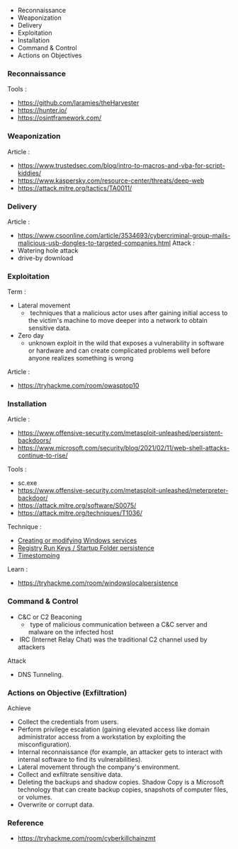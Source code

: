 - Reconnaissance
- Weaponization
- Delivery
- Exploitation
- Installation
- Command & Control
- Actions on Objectives

### Reconnaissance
Tools : 
- https://github.com/laramies/theHarvester
- https://hunter.io/
- https://osintframework.com/

### Weaponization
Article : 
- https://www.trustedsec.com/blog/intro-to-macros-and-vba-for-script-kiddies/
- https://www.kaspersky.com/resource-center/threats/deep-web
- https://attack.mitre.org/tactics/TA0011/

### Delivery
Article :
- https://www.csoonline.com/article/3534693/cybercriminal-group-mails-malicious-usb-dongles-to-targeted-companies.html
Attack :
- Watering hole attack
- drive-by download

### Exploitation
Term :
- Lateral movement
	-  techniques that a malicious actor uses after gaining initial access to the victim's machine to move deeper into a network to obtain sensitive data.
- Zero day
	- unknown exploit in the wild that exposes a vulnerability in software or hardware and can create complicated problems well before anyone realizes something is wrong

Article :
- https://tryhackme.com/room/owasptop10

### Installation
Article :
- https://www.offensive-security.com/metasploit-unleashed/persistent-backdoors/
- https://www.microsoft.com/security/blog/2021/02/11/web-shell-attacks-continue-to-rise/

Tools :
- sc.exe
- https://www.offensive-security.com/metasploit-unleashed/meterpreter-backdoor/
- https://attack.mitre.org/software/S0075/
- https://attack.mitre.org/techniques/T1036/

Technique :
- [Creating or modifying Windows services](https://attack.mitre.org/techniques/T1543/003/)
- [Registry Run Keys / Startup Folder persistence](https://attack.mitre.org/techniques/T1547/001/)
- [Timestomping](https://attack.mitre.org/techniques/T1070/006/)

Learn :
- https://tryhackme.com/room/windowslocalpersistence

### Command & Control
- C&C or C2 Beaconing
	-  type of malicious communication between a C&C server and malware on the infected host
-  IRC (Internet Relay Chat) was the traditional C2 channel used by attackers

Attack 
- DNS Tunneling.

### Actions on Objective (Exfiltration) 
Achieve
- Collect the credentials from users.
- Perform privilege escalation (gaining elevated access like domain administrator access from a workstation by exploiting the misconfiguration).
- Internal reconnaissance (for example, an attacker gets to interact with internal software to find its vulnerabilities).
- Lateral movement through the company's environment.
- Collect and exfiltrate sensitive data.
- Deleting the backups and shadow copies. Shadow Copy is a Microsoft technology that can create backup copies, snapshots of computer files, or volumes. 
- Overwrite or corrupt data.
### Reference
- https://tryhackme.com/room/cyberkillchainzmt

